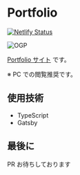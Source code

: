 # Portfolio

[![Netlify Status](https://api.netlify.com/api/v1/badges/b8368bb0-979e-4ad4-a429-447b37fc3da2/deploy-status)](https://app.netlify.com/sites/tomoya-tanaka/deploys)

![OGP](https://user-images.githubusercontent.com/22112440/118632996-f33dd980-b80b-11eb-9845-d6d98e9a1a1a.png)

[Portfolio サイト](https://www.tomoyatanaka.site/) です。

※ PC での閲覧推奨です。

## 使用技術

-   TypeScript
-   Gatsby

## 最後に

PR お待ちしております

